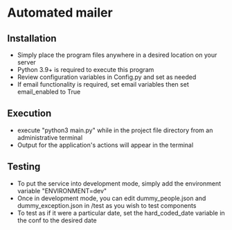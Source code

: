 # Automated mailer

## Installation
- Simply place the program files anywhere in a desired location on your server
- Python 3.9+ is required to execute this program
- Review configuration variables in Config.py and set as needed
- If email functionality is required, set email variables then set email_enabled to True

## Execution
- execute "python3 main.py" while in the project file directory from an administrative terminal
- Output for the application's actions will appear in the terminal

## Testing
- To put the service into development mode, simply add the environment variable "ENVIRONMENT=dev"
- Once in development mode, you can edit dummy_people.json and dummy_exception.json in /test as you wish to test components
- To test as if it were a particular date, set the hard_coded_date variable in the conf to the desired date